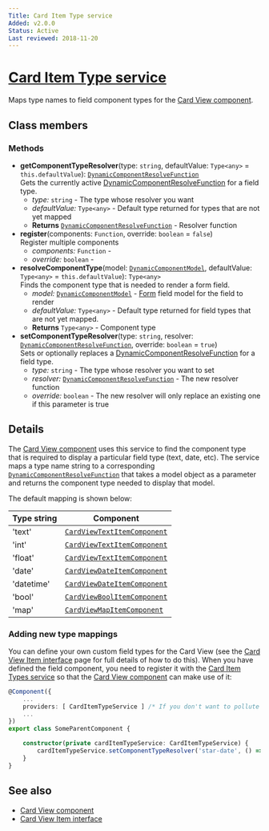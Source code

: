 ```yaml
---
Title: Card Item Type service
Added: v2.0.0
Status: Active
Last reviewed: 2018-11-20
---
```


# [Card Item Type service](../../../lib/core/src/lib/card-view/services/card-item-types.service.ts "Defined in card-item-types.service.ts")

Maps type names to field component types for the [Card View component](../components/card-view.component.md).

## Class members

### Methods

-   **getComponentTypeResolver**(type: `string`, defaultValue: `Type<any>` = `this.defaultValue`): [`DynamicComponentResolveFunction`](lib/core/src/lib/common/services/dynamic-component-mapper.service.ts)<br/>
    Gets the currently active [DynamicComponentResolveFunction](lib/core/src/lib/common/services/dynamic-component-mapper.service.ts) for a field type.
    -   _type:_ `string`  - The type whose resolver you want
    -   _defaultValue:_ `Type<any>`  - Default type returned for types that are not yet mapped
    -   **Returns** [`DynamicComponentResolveFunction`](lib/core/src/lib/common/services/dynamic-component-mapper.service.ts) - Resolver function
-   **register**(components: `Function`, override: `boolean` = `false`)<br/>
    Register multiple components
    -   _components:_ `Function`  - 
    -   _override:_ `boolean`  - 
-   **resolveComponentType**(model: [`DynamicComponentModel`](lib/core/src/lib/common/services/dynamic-component-mapper.service.ts), defaultValue: `Type<any>` = `this.defaultValue`): `Type<any>`<br/>
    Finds the component type that is needed to render a form field.
    -   _model:_ [`DynamicComponentModel`](lib/core/src/lib/common/services/dynamic-component-mapper.service.ts)  - [Form](../../../lib/process-services/src/lib/task-list/models/form.model.ts) field model for the field to render
    -   _defaultValue:_ `Type<any>`  - Default type returned for field types that are not yet mapped.
    -   **Returns** `Type<any>` - Component type
-   **setComponentTypeResolver**(type: `string`, resolver: [`DynamicComponentResolveFunction`](lib/core/src/lib/common/services/dynamic-component-mapper.service.ts), override: `boolean` = `true`)<br/>
    Sets or optionally replaces a [DynamicComponentResolveFunction](lib/core/src/lib/common/services/dynamic-component-mapper.service.ts) for a field type.
    -   _type:_ `string`  - The type whose resolver you want to set
    -   _resolver:_ [`DynamicComponentResolveFunction`](lib/core/src/lib/common/services/dynamic-component-mapper.service.ts)  - The new resolver function
    -   _override:_ `boolean`  - The new resolver will only replace an existing one if this parameter is true

## Details

The [Card View component](../components/card-view.component.md) uses this service to find the component
type that is required to display a particular field type (text, date, etc). The service
maps a type name string to a corresponding [`DynamicComponentResolveFunction`](lib/core/src/lib/common/services/dynamic-component-mapper.service.ts) that takes a
model object as a parameter and returns the component type needed to display that model.

The default mapping is shown below:

| Type string | Component |
| ----------- | --------- |
| 'text' | [`CardViewTextItemComponent`](../../../lib/core/src/lib/card-view/components/card-view-textitem/card-view-textitem.component.ts) |
| 'int' | [`CardViewTextItemComponent`](../../../lib/core/src/lib/card-view/components/card-view-textitem/card-view-textitem.component.ts) |
| 'float' | [`CardViewTextItemComponent`](../../../lib/core/src/lib/card-view/components/card-view-textitem/card-view-textitem.component.ts) |
| 'date' | [`CardViewDateItemComponent`](../../../lib/core/src/lib/card-view/components/card-view-dateitem/card-view-dateitem.component.ts) |
| 'datetime' | [`CardViewDateItemComponent`](../../../lib/core/src/lib/card-view/components/card-view-dateitem/card-view-dateitem.component.ts) |
| 'bool' | [`CardViewBoolItemComponent`](../../../lib/core/src/lib/card-view/components/card-view-boolitem/card-view-boolitem.component.ts) |
| 'map' | [`CardViewMapItemComponent`](../../../lib/core/src/lib/card-view/components/card-view-mapitem/card-view-mapitem.component.ts) |

### Adding new type mappings

You can define your own custom field types for the Card View (see the
[Card View Item interface](../interfaces/card-view-item.interface.md) page for full details of how to do this).
When you have defined the field component, you need to register it with the [Card Item Types service](lib/core/src/lib/card-view/services/card-item-types.service.ts)
so that the [Card View component](../components/card-view.component.md) can make use of it:

```ts
@Component({
    ...
    providers: [ CardItemTypeService ] /* If you don't want to pollute the main instance of the CardItemTypeService service */
    ...
})
export class SomeParentComponent {

    constructor(private cardItemTypeService: CardItemTypeService) {
        cardItemTypeService.setComponentTypeResolver('star-date', () => CardViewStarDateItemComponent);
    }
}
```

## See also

-   [Card View component](../components/card-view.component.md)
-   [Card View Item interface](../interfaces/card-view-item.interface.md)
